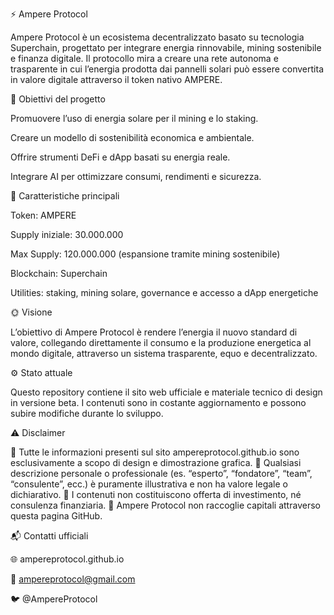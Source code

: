 ⚡ Ampere Protocol

Ampere Protocol è un ecosistema decentralizzato basato su tecnologia Superchain, progettato per integrare energia rinnovabile, mining sostenibile e finanza digitale.
Il protocollo mira a creare una rete autonoma e trasparente in cui l’energia prodotta dai pannelli solari può essere convertita in valore digitale attraverso il token nativo AMPERE.

🚀 Obiettivi del progetto

Promuovere l’uso di energia solare per il mining e lo staking.

Creare un modello di sostenibilità economica e ambientale.

Offrire strumenti DeFi e dApp basati su energia reale.

Integrare AI per ottimizzare consumi, rendimenti e sicurezza.

🔧 Caratteristiche principali

Token: AMPERE

Supply iniziale: 30.000.000

Max Supply: 120.000.000 (espansione tramite mining sostenibile)

Blockchain: Superchain

Utilities: staking, mining solare, governance e accesso a dApp energetiche

🌞 Visione

L’obiettivo di Ampere Protocol è rendere l’energia il nuovo standard di valore, collegando direttamente il consumo e la produzione energetica al mondo digitale, attraverso un sistema trasparente, equo e decentralizzato.

⚙️ Stato attuale

Questo repository contiene il sito web ufficiale e materiale tecnico di design in versione beta.
I contenuti sono in costante aggiornamento e possono subire modifiche durante lo sviluppo.

⚠️ Disclaimer

🔹 Tutte le informazioni presenti sul sito ampereprotocol.github.io sono esclusivamente a scopo di design e dimostrazione grafica.
🔹 Qualsiasi descrizione personale o professionale (es. “esperto”, “fondatore”, “team”, “consulente”, ecc.) è puramente illustrativa e non ha valore legale o dichiarativo.
🔹 I contenuti non costituiscono offerta di investimento, né consulenza finanziaria.
🔹 Ampere Protocol non raccoglie capitali attraverso questa pagina GitHub.

📬 Contatti ufficiali

🌐 ampereprotocol.github.io

📧 ampereprotocol@gmail.com

🐦 @AmpereProtocol
